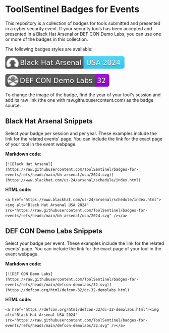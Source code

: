 # ToolSentinel Badges for Events

This repository is a collection of badges for tools submitted and presented in a cyber security event. 
If your security tools has been accepted and presented in a Black Hat Arsenal or DEF CON Demo Labs, you can use one or more of the badges in this collection.

The following badges styles are available:

![Black Hat Arsenal](https://raw.githubusercontent.com/ToolSentinel/badges-for-events/refs/heads/main/bh-arsenal/usa/2024.svg)

![DEF CON Demo Labs](https://raw.githubusercontent.com/ToolSentinel/badges-for-events/refs/heads/main/defcon-demolabs/32.svg)

To change the image of the badge, find the year of your tool's session and add its raw link (the one with raw.githubusercontent.com) as the badge source.

## Black Hat Arsenal Snippets

Select your badge per session and per year. These examples include the link for the related events' page. You can include the link for the exact page of your tool in the event webpage.

**Markdown code:**

`[![Black Hat Arsenal](https://raw.githubusercontent.com/ToolSentinel/badges-for-events/refs/heads/main/bh-arsenal/usa/2024.svg)](https://www.blackhat.com/us-24/arsenal/schedule/index.html)`

**HTML code:**

`<a href="https://www.blackhat.com/us-24/arsenal/schedule/index.html"><img alt="Black Hat Arsenal USA 2024" src="https://raw.githubusercontent.com/ToolSentinel/badges-for-events/refs/heads/main/bh-arsenal/usa/2024.svg" /></a>`


## DEF CON Demo Labs Snippets

Select your badge per event. These examples include the link for the related events' page. You can include the link for the exact page of your tool in the event webpage.

**Markdown code:**

`[![DEF CON Demo Labs](https://raw.githubusercontent.com/ToolSentinel/badges-for-events/refs/heads/main/defcon-demolabs/32.svg)](https://defcon.org/html/defcon-32/dc-32-demolabs.html)`

**HTML code:**

`<a href="https://defcon.org/html/defcon-32/dc-32-demolabs.html"><img alt="Black Hat Arsenal USA 2024" src="https://raw.githubusercontent.com/ToolSentinel/badges-for-events/refs/heads/main/defcon-demolabs/32.svg" /></a>`


